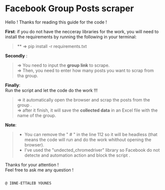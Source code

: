 # Facebook Group Posts scraper
Hello !
Thanks for reading this guide for the code !

**First**: if you do not have the necceray libraries for the work, you will need to install the requirements by running the following in your terminal:  
>** => pip install -r requirements.txt

**Secondly** :  
> => You need to input the **group link** to scrape.  
> => Then, you need to enter how many posts you want to scrap from tha group.  

**Finally**:  
Run the script and let the code do the work !!!  
   >  => it automatically open the browser and scrap the posts from the group .  
   >  => after it finish, it will save the **collected data** in an Excel file with the name of the group.  

**Note**:  
   >  - You can remove the " # " in the line 112 so it will be headless (that means the code will run and do the work whithout opening the browser).  
   >  - I've used the "undected_chromedriver" library so Facebook do not detecte and automation action and block the script .  
  

Thanks for your attention !  
Feel free to ask me any question !  

                                                                                        
                                                                                        @ IBNE-ETTALEB YOUNES
